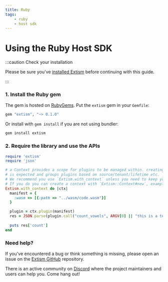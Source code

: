 ```yaml
---
title: Ruby
tags:
    - ruby
    - host sdk
---
```


# Using the Ruby Host SDK

:::caution Check your installation

Please be sure you've [installed Extism](/docs/install) before continuing with this guide.

:::

### 1. Install the Ruby gem

The gem is hosted on [RubyGems](https://rubygems.org/gems/extism).
Put the `extism` gem in your `Gemfile`:

```rb
gem "extism", "~> 0.1.0"
```

Or install with `gem install` if you are not using bundler:

```sh
gem install extism
```

### 2. Require the library and use the APIs

```ruby title=app.rb
require 'extism'
require 'json'

# a Context provides a scope for plugins to be managed within. creating multiple contexts
# is expected and groups plugins based on source/tenant/lifetime etc.
# We recommend you use `Extism.with_context` unless you need to keep your context around.
# If you do you can create a context with `Extism::Context#new`, example: `ctx = Extism::Context.new`
Extism.with_context do |ctx| 
  manifest = {
    :wasm => [{:path => "../wasm/code.wasm"}]
  }

  plugin = ctx.plugin(manifest)
  res = JSON.parse(plugin.call("count_vowels", ARGV[0] || "this is a test"))
  
  puts res['count']
end
```


### Need help?

If you've encountered a bug or think something is missing, please open an issue on the [Extism GitHub](https://github.com/extism/extism) repository.

There is an active community on [Discord](https://discord.gg/cx3usBCWnc) where the project maintainers and users can help you. Come hang out!

